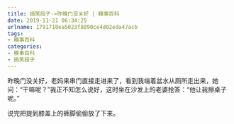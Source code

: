 ```yaml
---
title: 搞笑段子->昨晚门没关好 | 糗事百科
date: 2019-11-21 06:34:25
urlname: 1791710ea5023f8890ce4d02eda47acb
tags: 
- 糗事百科
categories:
- 糗事百科
- 搞笑段子
---
```

昨晚门没关好，老妈来串门直接走进来了，看到我端着盆水从厕所走出来，她问：“干嘛呢？”我正不知怎么说好，这时坐在沙发上的老婆抢答：“他让我擦桌子呢。”

说完把提到膝盖上的裤脚偷偷放了下来。


